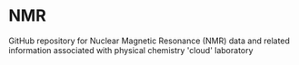 # NMR
GitHub repository for Nuclear Magnetic Resonance (NMR) data and related information associated with physical chemistry 'cloud' laboratory
